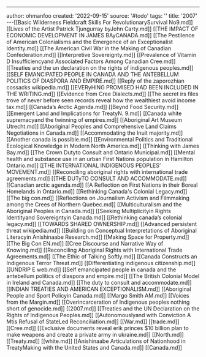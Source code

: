 ---
author: ohmanfoo
created: '2022-09-15'
source: '#todo'
tags: ''
title: '2007'
---[[Basic Wilderness Fieldcraft Skills For RevolutionarySurvival No9.md]]
[[Lives of the Artist Patrick Tjungurray byJohn Carty.md]]
[[THE IMPACT OF ECONOMIC DEVELOPMENT IN JAMES BAyCANADA.md]]
[[The Pestilence of American Colonialisms and the Emergence of an Exceptionalist Identity.md]]
[[The American Civil War in the Making of Canadian Confederation.md]]
[[Interpretive Sovereignty.md]]
[[Prevalence of Vitamin D Insufficiencyand Associated Factors Among Canadian Cree.md]]
[[Treaties and the un declaration on the rights of indigenous peoples.md]]
[[SELF EMANCIPATED PEOPLE IN CANADA AND THE ANTEBELLUM POLITICS OF DIASPORA AND EMPIRE.md]]
[[Reply of the zaporozhian cossacks wikipedia.md]]
[[EVERyHING PROMISED HAD BEEN INCLUDED IN THE WRITING.md]]
[[Evidence from Cree Dialects.md]]
[[The secret irs files trove of never before seen records reveal how the wealthiest avoid income tax.md]]
[[Canada’s Arctic Agenda.md]]
[[Beynd Food Security.md]]
[[Emergent Land and Implications for TreatyN. 9.md]]
[[Canada white supremacyand the twinning of empires.md]]
[[Aboriginal Art Museum Utrecht.md]]
[[Aboriginal Peoples and Comprehensive Land Claims Negotiations in Canada.md]]
[[Accommodating the Inuit majority.md]]
[[Another canada is possible.md]]
[[Environmental Politics and Traditional Ecological Knowledge in Modern North America.md]]
[[Thinking with James Bay.md]]
[[The Crown Dutyto Consult and Ontario Municipal.md]]
[[Mental health and substance use in an urban First Nations population in Hamilton Ontario.md]]
[[THE INTERNATIONAL INDIGENOUS PEOPLES’ MOVEMENT.md]]
[[Reconciling aboriginal rights with international trade agreements.md]]
[[THE DUTyTO CONSULT AND ACCOMMODATE.md]]
[[Canadian arctic agenda.md]]
[[A Reflection on First Nations in their Boreal Homelands in Ontario.md]]
[[Rethinking Canada's Colonial Legacy.md]]
[[The big con.md]]
[[Reflections on Journalism Activism and Filmmaking among the Crees of Northern Quebec.md]]
[[Multiculturalism and the Aboriginal Peoples in Canada.md]]
[[Seeking Multiplicityin Rights Identityand Sovereigntyin Canada.md]]
[[Rethinking canada’s colonial legacy.md]]
[[TOWARDS SHARED OWNERSHIP.md]]
[[Advanced persistent threat wikipedia.md]]
[[Building on Conceptual Interpretations of Aboriginal Literacyin Anishinaabe Research.md]]
[[Making Space for Property.md]]
[[The Big Con EN.md]]
[[Cree Discourse and Narrative Way of Knowing.md]]
[[Reconciling Aboriginal Rights with International Trade Agreements.md]]
[[The Ethic of Talking Softly.md]]
[[Canada Constructs an Indigenous Terror Threat.md]]
[[Differentiating indigenous citizenship.md]]
[[UNDRIP E web.md]]
[[Self emancipated people in canada and the antebellum politics of diaspora and empire.md]]
[[The British Colonial Model in Ireland and Canada.md]]
[[The duty to consult and accommodate.md]]
[[INDIAN TREATIES AND AMERICAN EXCEPTIONALISM.md]]
[[Aboriginal People and Sport Policyin Canada.md]]
[[Margo Smith AM.md]]
[[Voices from the Margin.md]]
[[Overincarceration of Indigenous peoples nothing short of genocide.md]]
[[2007.md]]
[[Treaties and the UN Declaration on the Rights of Indigenous Peoples.md]]
[[Autonomouslyand with Conviction A Mtis Refusal of StateLed Reconciliation.md]]
[[War.md]]
[[trade.md]]
[[Cree.md]]
[[Exclusive documents reveal erik princes $10 billion plan to make weapons and create a private army in ukraine.md]]
[[North.md]]
[[Treaty.md]]
[[white.md]]
[[Anishinaabe Articulations of Nationhood in TreatyMaking with the United States and Canada.md]]
[[Canada.md]]
